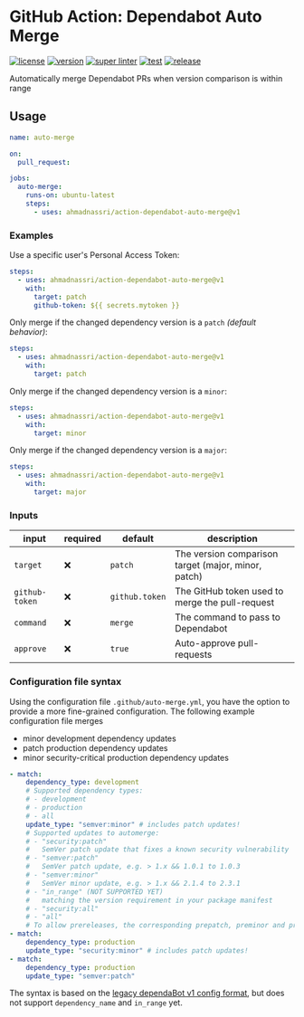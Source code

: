 # GitHub Action: Dependabot Auto Merge

[![license][license-img]][license-url]
[![version][version-img]][version-url]
[![super linter][super-linter-img]][super-linter-url]
[![test][test-img]][test-url]
[![release][release-img]][release-url]

[license-url]: LICENSE
[license-img]: https://badgen.net/github/license/ahmadnassri/action-dependabot-auto-merge

[version-url]: https://github.com/ahmadnassri/action-dependabot-auto-merge/releases
[version-img]: https://badgen.net//github/release/ahmadnassri/action-dependabot-auto-merge

[super-linter-url]: https://github.com/ahmadnassri/action-dependabot-auto-merge/actions?query=workflow%3Asuper-linter
[super-linter-img]: https://github.com/ahmadnassri/action-dependabot-auto-merge/workflows/super-linter/badge.svg

[test-url]: https://github.com/ahmadnassri/action-dependabot-auto-merge/actions?query=workflow%3Atest
[test-img]: https://github.com/ahmadnassri/action-dependabot-auto-merge/workflows/test/badge.svg

[release-url]: https://github.com/ahmadnassri/action-dependabot-auto-merge/actions?query=workflow%3Arelease
[release-img]: https://github.com/ahmadnassri/action-dependabot-auto-merge/workflows/release/badge.svg

Automatically merge Dependabot PRs when version comparison is within range

## Usage

```yaml
name: auto-merge

on:
  pull_request:

jobs:
  auto-merge:
    runs-on: ubuntu-latest
    steps:
      - uses: ahmadnassri/action-dependabot-auto-merge@v1
```

### Examples

Use a specific user's Personal Access Token:

```yaml
steps:
  - uses: ahmadnassri/action-dependabot-auto-merge@v1
    with:
      target: patch
      github-token: ${{ secrets.mytoken }}
```

Only merge if the changed dependency version is a `patch` _(default behavior)_:

```yaml
steps:
  - uses: ahmadnassri/action-dependabot-auto-merge@v1
    with:
      target: patch
```

Only merge if the changed dependency version is a `minor`:

```yaml
steps:
  - uses: ahmadnassri/action-dependabot-auto-merge@v1
    with:
      target: minor
```

Only merge if the changed dependency version is a `major`:

```yaml
steps:
  - uses: ahmadnassri/action-dependabot-auto-merge@v1
    with:
      target: major
```

### Inputs

| input          | required | default        | description                                         |
| -------------- | -------- | -------------- | --------------------------------------------------- |
| `target`       | ❌       | `patch`        | The version comparison target (major, minor, patch) |
| `github-token` | ❌       | `github.token` | The GitHub token used to merge the pull-request     |
| `command`      | ❌       | `merge`        | The command to pass to Dependabot                   |
| `approve`      | ❌       | `true`         | Auto-approve pull-requests                          |

### Configuration file syntax

Using the configuration file `.github/auto-merge.yml`, you have the option to provide a more fine-grained configuration. The following example configuration file merges

* minor development dependency updates
* patch production dependency updates
* minor security-critical production dependency updates

```yml
- match:
    dependency_type: development
    # Supported dependency types:
    # - development
    # - production
    # - all
    update_type: "semver:minor" # includes patch updates!
    # Supported updates to automerge:
    # - "security:patch"
    #   SemVer patch update that fixes a known security vulnerability
    # - "semver:patch"
    #   SemVer patch update, e.g. > 1.x && 1.0.1 to 1.0.3
    # - "semver:minor"
    #   SemVer minor update, e.g. > 1.x && 2.1.4 to 2.3.1
    # - "in_range" (NOT SUPPORTED YET)
    #   matching the version requirement in your package manifest
    # - "security:all"
    # - "all"
    # To allow prereleases, the corresponding prepatch, preminor and premajor types are also supported
- match:
    dependency_type: production
    update_type: "security:minor" # includes patch updates!
- match:
    dependency_type: production
    update_type: "semver:patch"
```

The syntax is based on the [legacy dependaBot v1 config format](https://dependabot.com/docs/config-file/#automerged_updates), but does not support `dependency_name` and `in_range` yet.
